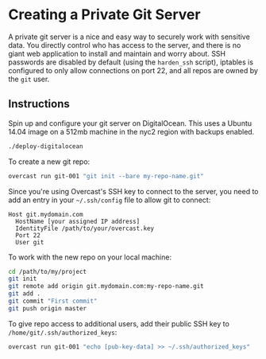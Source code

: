 # Creating a Private Git Server

A private git server is a nice and easy way to securely work with sensitive data. You directly control who has access to the server, and there is no giant web application to install and maintain and worry about. SSH passwords are disabled by default (using the `harden_ssh` script), iptables is configured to only allow connections on port 22, and all repos are owned by the `git` user.

## Instructions

Spin up and configure your git server on DigitalOcean. This uses a Ubuntu 14.04 image on a 512mb machine in the nyc2 region with backups enabled.

```sh
./deploy-digitalocean
```

To create a new git repo:

```sh
overcast run git-001 "git init --bare my-repo-name.git"
```

Since you're using Overcast's SSH key to connect to the server, you need to add an entry in your `~/.ssh/config` file to allow git to connect:

```
Host git.mydomain.com
  HostName [your assigned IP address]
  IdentityFile /path/to/your/overcast.key
  Port 22
  User git
```

To work with the new repo on your local machine:

```sh
cd /path/to/my/project
git init
git remote add origin git.mydomain.com:my-repo-name.git
git add .
git commit "First commit"
git push origin master
```

To give repo access to additional users, add their public SSH key to `/home/git/.ssh/authorized_keys`:

```sh
overcast run git-001 "echo [pub-key-data] >> ~/.ssh/authorized_keys"
```
